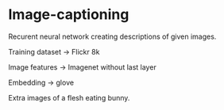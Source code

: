 # Image-captioning
Recurent neural network creating descriptions of given images.

Training dataset -> Flickr 8k

Image features -> Imagenet without last layer

Embedding -> glove

Extra images of a flesh eating bunny.
